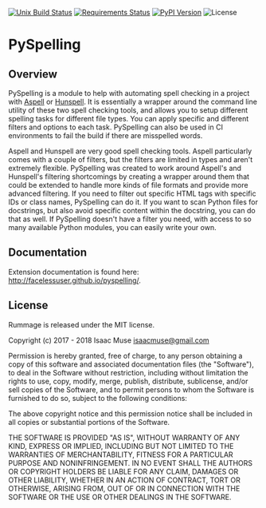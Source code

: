 [![Unix Build Status][travis-image]][travis-link]
[![Requirements Status][requires-image]][requires-link]
[![PyPI Version][pypi-image]][pypi-link]
![License][license-image-mit]

# PySpelling

## Overview

PySpelling is a module to help with automating spell checking in a project with [Aspell][aspell] or [Hunspell][hunspell]. It is essentially a wrapper around the command line utility of these two spell checking tools, and allows you to setup different spelling tasks for different file types. You can apply specific and different filters and options to each task. PySpelling can also be used in CI environments to fail the build if there are misspelled words.

Aspell and Hunspell are very good spell checking tools. Aspell particularly comes with a couple of filters, but the filters are limited in types and aren't extremely flexible. PySpelling was created to work around Aspell's and Hunspell's filtering shortcomings by creating a wrapper around them that could be extended to handle more kinds of file formats and provide more advanced filtering. If you need to filter out specific HTML tags with specific IDs or class names, PySpelling can do it. If you want to scan Python files for docstrings, but also avoid specific content within the docstring, you can do that as well. If PySpelling doesn't have a filter you need, with access to so many available Python modules, you can easily write your own.

## Documentation

Extension documentation is found here: http://facelessuser.github.io/pyspelling/.

## License

Rummage is released under the MIT license.

Copyright (c) 2017 - 2018 Isaac Muse <isaacmuse@gmail.com>

Permission is hereby granted, free of charge, to any person obtaining a copy of this software and associated documentation files (the "Software"), to deal in the Software without restriction, including without limitation the rights to use, copy, modify, merge, publish, distribute, sublicense, and/or sell copies of the Software, and to permit persons to whom the Software is furnished to do so, subject to the following conditions:

The above copyright notice and this permission notice shall be included in all copies or substantial portions of the Software.

THE SOFTWARE IS PROVIDED "AS IS", WITHOUT WARRANTY OF ANY KIND, EXPRESS OR IMPLIED, INCLUDING BUT NOT LIMITED TO THE WARRANTIES OF MERCHANTABILITY, FITNESS FOR A PARTICULAR PURPOSE AND NONINFRINGEMENT. IN NO EVENT SHALL THE AUTHORS OR COPYRIGHT HOLDERS BE LIABLE FOR ANY CLAIM, DAMAGES OR OTHER LIABILITY, WHETHER IN AN ACTION OF CONTRACT, TORT OR OTHERWISE, ARISING FROM, OUT OF OR IN CONNECTION WITH THE SOFTWARE OR THE USE OR OTHER DEALINGS IN THE SOFTWARE.

[aspell]: http://aspell.net/
[hunspell]: http://hunspell.github.io/

[travis-image]: https://img.shields.io/travis/facelessuser/pyspelling/master.svg?label=Unix%20Build
[travis-link]: https://travis-ci.org/facelessuser/pyspelling
[requires-image]: https://img.shields.io/requires/github/facelessuser/pyspelling/master.svg
[requires-link]: https://requires.io/github/facelessuser/pyspelling/requirements/?branch=master
[pypi-image]: https://img.shields.io/pypi/v/pyspelling.svg
[pypi-link]: https://pypi.python.org/pypi/pyspelling
[license-image-mit]: https://img.shields.io/badge/license-MIT-blue.svg
